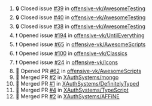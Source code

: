 <!--START_SECTION:activity-->
1. 🔒 Closed issue [#39](https://github.com/offensive-vk/AwesomeTesting/issues/39) in [offensive-vk/AwesomeTesting](https://github.com/offensive-vk/AwesomeTesting)
2. 🔒 Closed issue [#40](https://github.com/offensive-vk/AwesomeTesting/issues/40) in [offensive-vk/AwesomeTesting](https://github.com/offensive-vk/AwesomeTesting)
3. 🔒 Closed issue [#38](https://github.com/offensive-vk/AwesomeTesting/issues/38) in [offensive-vk/AwesomeTesting](https://github.com/offensive-vk/AwesomeTesting)
4. ❗ Opened issue [#194](https://github.com/offensive-vk/UntilEverything/issues/194) in [offensive-vk/UntilEverything](https://github.com/offensive-vk/UntilEverything)
5. ❗ Opened issue [#65](https://github.com/offensive-vk/AwesomeScripts/issues/65) in [offensive-vk/AwesomeScripts](https://github.com/offensive-vk/AwesomeScripts)
6. ❗ Opened issue [#100](https://github.com/offensive-vk/Classics/issues/100) in [offensive-vk/Classics](https://github.com/offensive-vk/Classics)
7. ❗ Opened issue [#24](https://github.com/offensive-vk/Icons/issues/24) in [offensive-vk/Icons](https://github.com/offensive-vk/Icons)
8. 💪 Opened PR [#62](https://github.com/offensive-vk/AwesomeScripts/pull/62) in [offensive-vk/AwesomeScripts](https://github.com/offensive-vk/AwesomeScripts)
9. 🎉 Merged PR [#2](https://github.com/XAuthSystems/mongo/pull/2) in [XAuthSystems/mongo](https://github.com/XAuthSystems/mongo)
10. 🎉 Merged PR [#1](https://github.com/XAuthSystems/DefinitelyTyped/pull/1) in [XAuthSystems/DefinitelyTyped](https://github.com/XAuthSystems/DefinitelyTyped)
11. 🎉 Merged PR [#4](https://github.com/XAuthSystems/TypeScript/pull/4) in [XAuthSystems/TypeScript](https://github.com/XAuthSystems/TypeScript)
12. 🎉 Merged PR [#2](https://github.com/XAuthSystems/AFFiNE/pull/2) in [XAuthSystems/AFFiNE](https://github.com/XAuthSystems/AFFiNE)
<!--END_SECTION:activity-->